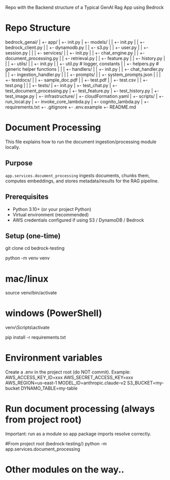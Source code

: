 Repo with the Backend structure of a Typical GenAI Rag App using Bedrock

# Repo Structure
bedrock_genai/
|
+- app/
| +- init.py
| +- models/
| | +- init.py
| | +- bedrock_client.py
| | +- dynamodb.py
| | +- s3.py
| | +- user.py
| | +- session.py
| |
| +- services/
| | +- init.py
| | +- chat_engine.py
| | +- document_processing.py
| | +- retrieval.py
| | +- feature.py
| | +- history.py
| |
| +- utils/
| | +- init.py
| | +- util.py # logger, constants
| | +- helpers.py # generic helper functions
| |
| +- handlers/
| | +- init.py
| | +- chat_handler.py
| | +- ingestion_handler.py
| |
| +- prompts/
| | +- system_prompts.json
| |
| +- testdocs/
| | +- sample_doc.pdf
| | +- test.pdf
| | +- test.csv
| | +- test.png
| |
| +- tests/
| +- init.py
| +- test_chat.py
| +- test_document_processing.py
| +- test_feature.py
| +- test_history.py
| +- test_image.py
|
+- infrastructure/
| +- cloudFormation.yaml
|
+- scripts/
| +- run_local.py
| +- invoke_core_lambda.py
| +- cognito_lambda.py
|
+- requirements.txt
+- .gitignore
+- .env.example
+- README.md


# Document Processing
This file explains how to run the document ingestion/processing module locally.

## Purpose
`app.services.document_processing` ingests documents, chunks them, computes embeddings, and stores metadata/results for the RAG pipeline.

## Prerequisites
- Python 3.10+ (or your project Python)
- Virtual environment (recommended)
- AWS credentials configured if using S3 / DynamoDB / Bedrock

## Setup (one-time)
git clone <your-repo-url>
cd bedrock-testing

python -m venv venv
# mac/linux
source venv/bin/activate
# windows (PowerShell)
venv\Scripts\activate

pip install -r requirements.txt

# Environment variables

Create a .env in the project root (do NOT commit). Example:
AWS_ACCESS_KEY_ID=xxx
AWS_SECRET_ACCESS_KEY=xxx
AWS_REGION=us-east-1
MODEL_ID=anthropic.claude-v2
S3_BUCKET=my-bucket
DYNAMO_TABLE=my-table


# Run document processing (always from project root)

Important: run as a module so app package imports resolve correctly.

#From project root (bedrock-testing/)
python -m app.services.document_processing



# Other modules on the way..
